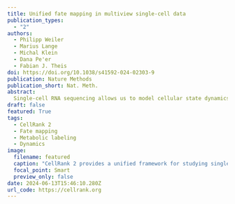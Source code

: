 ```yaml
---
title: Unified fate mapping in multiview single-cell data
publication_types:
  - "2"
authors:
  - Philipp Weiler
  - Marius Lange
  - Michal Klein
  - Dana Pe'er
  - Fabian J. Theis
doi: https://doi.org/10.1038/s41592-024-02303-9
publication: Nature Methods
publication_short: Nat. Meth.
abstract:
  Single-cell RNA sequencing allows us to model cellular state dynamics and fate decisions using expression similarity or RNA velocity to reconstruct state-change trajectories; however, trajectory inference does not incorporate valuable time point information or utilize additional modalities, whereas methods that address these different data views cannot be combined or do not scale. Here we present CellRank 2, a versatile and scalable framework to study cellular fate using multiview single-cell data of up to millions of cells in a unified fashion. CellRank 2 consistently recovers terminal states and fate probabilities across data modalities in human hematopoiesis and endodermal development. Our framework also allows combining transitions within and across experimental time points, a feature we use to recover genes promoting medullary thymic epithelial cell formation during pharyngeal endoderm development. Moreover, we enable estimating cell-specific transcription and degradation rates from metabolic-labeling data, which we apply to an intestinal organoid system to delineate differentiation trajectories and pinpoint regulatory strategies.
draft: false
featured: True
tags:
  - CellRank 2
  - Fate mapping
  - Metabolic labeling
  - Dynamics
image:
  filename: featured
  caption: "CellRank 2 provides a unified framework for studying single-cell fate decisions using Markov chains."
  focal_point: Smart
  preview_only: false
date: 2024-06-13T15:46:10.280Z
url_code: https://cellrank.org
---
```

